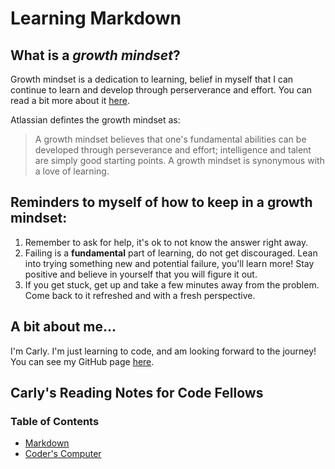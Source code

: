 # Learning Markdown

## What is a *growth mindset*? 
Growth mindset is a dedication to learning, belief in myself that I can continue to learn and develop through perserverance and effort. You can read a bit more about it [here](https://www.atlassian.com/blog/inside-atlassian/growth-mindset). 

Atlassian defintes the growth mindset as:
> A growth mindset believes that one's fundamental abilities can be developed through perseverance and effort; intelligence and talent are simply good starting points. A growth mindset is synonymous with a love of learning.

## Reminders to myself of how to keep in a growth mindset:
1. Remember to ask for help, it's ok to not know the answer right away.
1. Failing is a **fundamental** part of learning, do not get discouraged. Lean into trying something new and potential failure, you'll learn more! Stay positive and believe in yourself that you will figure it out. 
1. If you get stuck, get up and take a few minutes away from the problem. Come back to it refreshed and with a fresh perspective. 



## A bit about me...
I'm Carly. I'm just learning to code, and am looking forward to the journey! You can see my GitHub page [here](https://github.com/carlydekock).


## Carly's Reading Notes for Code Fellows
### Table of Contents
- [Markdown](https://github.com/carlydekock/reading-notes/blob/main/markdown.md)
- [Coder's Computer](https://github.com/carlydekock/reading-notes/blob/main/coders-computer.md)

